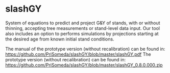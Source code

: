 # slashGY

System of equations to predict and project G&Y of stands, with or without thinning, accepting tree measurements or stand-level data input. Our tool also includes an option to performs simulations by projections starting at the desired age from known initial stand conditions. 

The manual of the prototype version (without recalibration) can be found in: https://github.com/PriSomeda/slashGY/blob/master/slashGY.pdf
The prototype version (without recalibration) can be found in: https://github.com/PriSomeda/slashGY/blob/master/slashGY_0.8.0.000.zip

